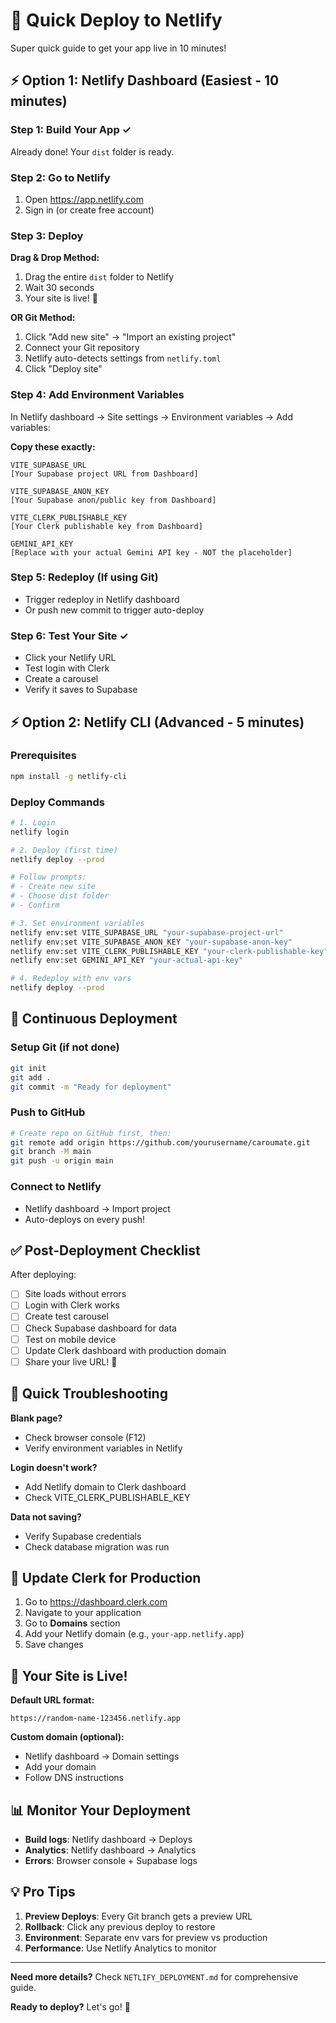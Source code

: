 # 🚀 Quick Deploy to Netlify

Super quick guide to get your app live in 10 minutes!

## ⚡ Option 1: Netlify Dashboard (Easiest - 10 minutes)

### Step 1: Build Your App ✓
Already done! Your `dist` folder is ready.

### Step 2: Go to Netlify
1. Open https://app.netlify.com
2. Sign in (or create free account)

### Step 3: Deploy
**Drag & Drop Method:**
1. Drag the entire `dist` folder to Netlify
2. Wait 30 seconds
3. Your site is live! 🎉

**OR Git Method:**
1. Click "Add new site" → "Import an existing project"
2. Connect your Git repository
3. Netlify auto-detects settings from `netlify.toml`
4. Click "Deploy site"

### Step 4: Add Environment Variables
In Netlify dashboard → Site settings → Environment variables → Add variables:

**Copy these exactly:**

```
VITE_SUPABASE_URL
[Your Supabase project URL from Dashboard]

VITE_SUPABASE_ANON_KEY
[Your Supabase anon/public key from Dashboard]

VITE_CLERK_PUBLISHABLE_KEY
[Your Clerk publishable key from Dashboard]

GEMINI_API_KEY
[Replace with your actual Gemini API key - NOT the placeholder]
```

### Step 5: Redeploy (If using Git)
- Trigger redeploy in Netlify dashboard
- Or push new commit to trigger auto-deploy

### Step 6: Test Your Site ✓
- Click your Netlify URL
- Test login with Clerk
- Create a carousel
- Verify it saves to Supabase

## ⚡ Option 2: Netlify CLI (Advanced - 5 minutes)

### Prerequisites
```bash
npm install -g netlify-cli
```

### Deploy Commands

```bash
# 1. Login
netlify login

# 2. Deploy (first time)
netlify deploy --prod

# Follow prompts:
# - Create new site
# - Choose dist folder
# - Confirm

# 3. Set environment variables
netlify env:set VITE_SUPABASE_URL "your-supabase-project-url"
netlify env:set VITE_SUPABASE_ANON_KEY "your-supabase-anon-key"
netlify env:set VITE_CLERK_PUBLISHABLE_KEY "your-clerk-publishable-key"
netlify env:set GEMINI_API_KEY "your-actual-api-key"

# 4. Redeploy with env vars
netlify deploy --prod
```

## 🔄 Continuous Deployment

### Setup Git (if not done)
```bash
git init
git add .
git commit -m "Ready for deployment"
```

### Push to GitHub
```bash
# Create repo on GitHub first, then:
git remote add origin https://github.com/yourusername/caroumate.git
git branch -M main
git push -u origin main
```

### Connect to Netlify
- Netlify dashboard → Import project
- Auto-deploys on every push!

## ✅ Post-Deployment Checklist

After deploying:

- [ ] Site loads without errors
- [ ] Login with Clerk works
- [ ] Create test carousel
- [ ] Check Supabase dashboard for data
- [ ] Test on mobile device
- [ ] Update Clerk dashboard with production domain
- [ ] Share your live URL! 🎉

## 🐛 Quick Troubleshooting

**Blank page?**
- Check browser console (F12)
- Verify environment variables in Netlify

**Login doesn't work?**
- Add Netlify domain to Clerk dashboard
- Check VITE_CLERK_PUBLISHABLE_KEY

**Data not saving?**
- Verify Supabase credentials
- Check database migration was run

## 📱 Update Clerk for Production

1. Go to https://dashboard.clerk.com
2. Navigate to your application
3. Go to **Domains** section
4. Add your Netlify domain (e.g., `your-app.netlify.app`)
5. Save changes

## 🎯 Your Site is Live!

**Default URL format:**
```
https://random-name-123456.netlify.app
```

**Custom domain (optional):**
- Netlify dashboard → Domain settings
- Add your domain
- Follow DNS instructions

## 📊 Monitor Your Deployment

- **Build logs**: Netlify dashboard → Deploys
- **Analytics**: Netlify dashboard → Analytics
- **Errors**: Browser console + Supabase logs

## 💡 Pro Tips

1. **Preview Deploys**: Every Git branch gets a preview URL
2. **Rollback**: Click any previous deploy to restore
3. **Environment**: Separate env vars for preview vs production
4. **Performance**: Use Netlify Analytics to monitor

---

**Need more details?** Check `NETLIFY_DEPLOYMENT.md` for comprehensive guide.

**Ready to deploy?** Let's go! 🚀
